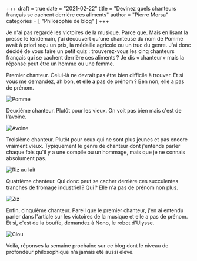 +++
draft       = true
date        = "2021-02-22"
title       = "Devinez quels chanteurs français se cachent derrière ces aliments"
author      = "Pierre Morsa"
categories  = [ "Philosophie de blog" ]
+++

Je n'ai pas regardé les victoires de la musique. Parce que. Mais en lisant la presse le lendemain, j'ai découvert qu'une chanteuse du nom de Pomme avait à priori reçu un prix, la médaille agricole ou un truc du genre. J'ai donc décidé de vous faire un petit quiz : trouverez-vous les cinq chanteurs français qui se cachent derrière ces aliments ? Je dis « chanteur » mais la réponse peut être un homme ou une femme.

Premier chanteur. Celui-là ne devrait pas être bien difficile à trouver. Et si vous me demandez, ah bon, et elle a pas de prénom ? Ben non, elle a pas de prénom.

![Pomme](/pictures/2021/02/pomme.png)

Deuxième chanteur. Plutôt pour les vieux. On voit pas bien mais c'est de l'avoine.

![Avoine](/pictures/2021/02/avoine.png)

Troisième chanteur. Plutôt pour ceux qui ne sont plus jeunes et pas encore vraiment vieux. Typiquement le genre de chanteur dont j'entends parler chaque fois qu'il y a une compile ou un hommage, mais que je ne connais absolument pas.

![Riz au lait](/pictures/2021/02/rizaulait.jpg)

Quatrième chanteur. Qui donc peut se cacher derrière ces succulentes tranches de fromage industriel ? Qui ? Elle n'a pas de prénom non plus.

![Ziz](/pictures/2021/02/ziz.png)

Enfin, cinquième chanteur. Pareil que le premier chanteur, j'en ai entendu parler dans l'article sur les victoires de la musique et elle a pas de prénom. Et si, c'est de la bouffe, demandez à Nono, le robot d'Ulysse.

![Clou](/pictures/2021/02/clou.jpg)

Voilà, réponses la semaine prochaine sur ce blog dont le niveau de profondeur philosophique n'a jamais été aussi élevé.